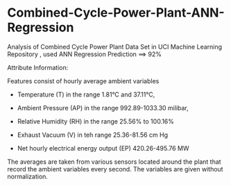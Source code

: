 # Combined-Cycle-Power-Plant-ANN-Regression

Analysis of Combined Cycle Power Plant Data Set in UCI Machine Learning Repository , used ANN Regression  Prediction ==> 92%

Attribute Information:

Features consist of hourly average ambient variables

- Temperature (T) in the range 1.81°C and 37.11°C,

- Ambient Pressure (AP) in the range 992.89-1033.30 milibar,

- Relative Humidity (RH) in the range 25.56% to 100.16%

- Exhaust Vacuum (V) in teh range 25.36-81.56 cm Hg

- Net hourly electrical energy output (EP) 420.26-495.76 MW

The averages are taken from various sensors located around the plant that record the ambient variables every second. The variables are given without normalization.
